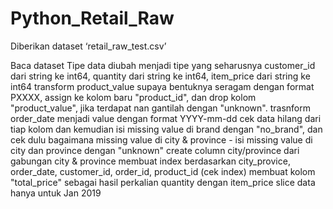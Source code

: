 # Python_Retail_Raw

Diberikan dataset ‘retail_raw_test.csv’

Baca dataset
Tipe data diubah menjadi tipe yang seharusnya
customer_id dari string ke int64,
quantity dari string ke int64,
item_price dari string ke int64
transform product_value supaya bentuknya seragam dengan format PXXXX, assign ke kolom baru "product_id", dan drop kolom "product_value", jika terdapat nan gantilah dengan "unknown".
trasnform order_date menjadi value dengan format YYYY-mm-dd
cek data hilang dari tiap kolom dan kemudian isi missing value
di brand dengan "no_brand", dan
cek dulu bagaimana missing value di city & province - isi missing value di city dan province dengan "unknown"
create column city/province dari gabungan city & province
membuat index berdasarkan city_provice, order_date, customer_id, order_id, product_id (cek index)
membuat kolom "total_price" sebagai hasil perkalian quantity dengan item_price
slice data hanya untuk Jan 2019
